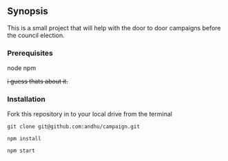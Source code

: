 ## Synopsis

This is a small project that will help with the door to door campaigns before the council election.

### Prerequisites

node
npm

~~i guess thats about it.~~

### Installation

Fork this repository in to your local drive from the terminal

```
git clone git@github.com:andhu/campaign.git
```

```
npm install
```

```
npm start
```

